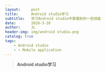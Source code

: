 ```yaml
---
layout:     post
title:      Android studio学习
subtitle:   学习Android studio中掌握到的一些技能
date:       2020-3-28
author:     JL
header-img: img/android studio.png
catalog: true
tags:
    - Android studio
    - - Mobile application
---
```

> **Android studio学习**





